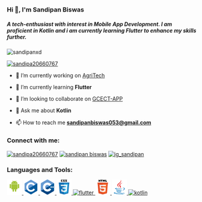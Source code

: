 <h3>Hi 👋, I'm Sandipan Biswas</h3>
<h5>A tech-enthusiast with interest in Mobile App Development. I am proficient in Kotlin and i am currently learning Flutter to enhance my skills further.</h5>

<p align="left"> <img src="https://komarev.com/ghpvc/?username=sandipanxd&label=Profile%20views&color=0e75b6&style=flat" alt="sandipanxd" /> </p>

<p align="left"> <a href="https://twitter.com/sandipa20660767" target="blank"><img src="https://img.shields.io/twitter/follow/sandipa20660767?logo=twitter&style=for-the-badge" alt="sandipa20660767" /></a> </p>

- 🔭 I’m currently working on [AgriTech](https://github.com/planet-of-the-apps/AgriTech)

- 🌱 I’m currently learning **Flutter**

- 👯 I’m looking to collaborate on [GCECT-APP](https://github.com/ByteMonk-GCECT/GCECT-APP)

- 💬 Ask me about **Kotlin**

- 📫 How to reach me **sandipanbiswas053@gmail.com**

<h3 align="left">Connect with me:</h3>
<p align="left">
<a href="https://twitter.com/sandipa20660767" target="blank"><img align="center" src="https://raw.githubusercontent.com/rahuldkjain/github-profile-readme-generator/master/src/images/icons/Social/twitter.svg" alt="sandipa20660767" height="30" width="40" /></a>
<a href="https://linkedin.com/in/sandipan biswas" target="blank"><img align="center" src="https://raw.githubusercontent.com/rahuldkjain/github-profile-readme-generator/master/src/images/icons/Social/linked-in-alt.svg" alt="sandipan biswas" height="30" width="40" /></a>
<a href="https://instagram.com/ig_sandipan" target="blank"><img align="center" src="https://raw.githubusercontent.com/rahuldkjain/github-profile-readme-generator/master/src/images/icons/Social/instagram.svg" alt="ig_sandipan" height="30" width="40" /></a>
</p>

<h3 align="left">Languages and Tools:</h3>
<p align="left"> <a href="https://developer.android.com" target="_blank" rel="noreferrer"> <img src="https://raw.githubusercontent.com/devicons/devicon/master/icons/android/android-original-wordmark.svg" alt="android" width="40" height="40"/> </a> <a href="https://www.cprogramming.com/" target="_blank" rel="noreferrer"> <img src="https://raw.githubusercontent.com/devicons/devicon/master/icons/c/c-original.svg" alt="c" width="40" height="40"/> </a> <a href="https://www.w3schools.com/cpp/" target="_blank" rel="noreferrer"> <img src="https://raw.githubusercontent.com/devicons/devicon/master/icons/cplusplus/cplusplus-original.svg" alt="cplusplus" width="40" height="40"/> </a> <a href="https://www.w3schools.com/css/" target="_blank" rel="noreferrer"> <img src="https://raw.githubusercontent.com/devicons/devicon/master/icons/css3/css3-original-wordmark.svg" alt="css3" width="40" height="40"/> </a> <a href="https://flutter.dev" target="_blank" rel="noreferrer"> <img src="https://www.vectorlogo.zone/logos/flutterio/flutterio-icon.svg" alt="flutter" width="40" height="40"/> </a> <a href="https://www.w3.org/html/" target="_blank" rel="noreferrer"> <img src="https://raw.githubusercontent.com/devicons/devicon/master/icons/html5/html5-original-wordmark.svg" alt="html5" width="40" height="40"/> </a> <a href="https://www.java.com" target="_blank" rel="noreferrer"> <img src="https://raw.githubusercontent.com/devicons/devicon/master/icons/java/java-original.svg" alt="java" width="40" height="40"/> </a> <a href="https://kotlinlang.org" target="_blank" rel="noreferrer"> <img src="https://www.vectorlogo.zone/logos/kotlinlang/kotlinlang-icon.svg" alt="kotlin" width="40" height="40"/> </a> </p>

